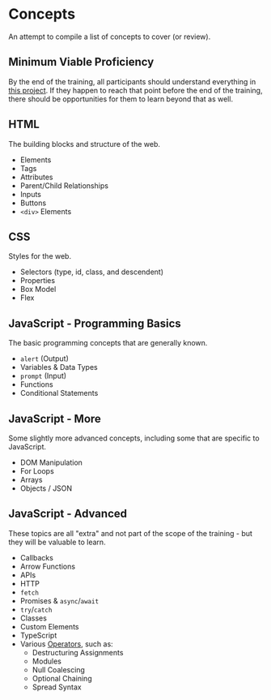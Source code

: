 # Concepts
An attempt to compile a list of concepts to cover (or review).

## Minimum Viable Proficiency
By the end of the training, all participants should understand everything in [this project](https://replit.com/@HylandOutreach/WebSkillupMvp). If they happen to reach that point before the end of the training, there should be opportunities for them to learn beyond that as well.

## HTML
The building blocks and structure of the web.

- Elements
- Tags
- Attributes
- Parent/Child Relationships
- Inputs
- Buttons
- `<div>` Elements

## CSS
Styles for the web.

- Selectors (type, id, class, and descendent)
- Properties
- Box Model
- Flex

## JavaScript - Programming Basics
The basic programming concepts that are generally known.

- `alert` (Output)
- Variables & Data Types
- `prompt` (Input)
- Functions
- Conditional Statements

## JavaScript - More
Some slightly more advanced concepts, including some that are specific to JavaScript.

- DOM Manipulation
- For Loops
- Arrays
- Objects / JSON

## JavaScript - Advanced
These topics are all "extra" and not part of the scope of the training - but they will be valuable to learn.

- Callbacks
- Arrow Functions
- APIs
- HTTP
- `fetch`
- Promises & `async`/`await`
- `try`/`catch`
- Classes
- Custom Elements
- TypeScript
- Various [Operators](https://developer.mozilla.org/en-US/docs/Web/JavaScript/Reference/Operators), such as:
  - Destructuring Assignments
  - Modules
  - Null Coalescing
  - Optional Chaining
  - Spread Syntax
